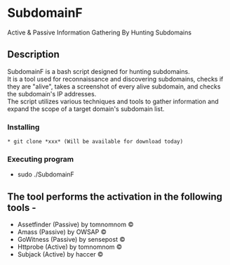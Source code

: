 # SubdomainF

Active & Passive Information Gathering By Hunting Subdomains

## Description

SubdomainF is a bash script designed for hunting subdomains. <br>
It is a tool used for reconnaissance and discovering subdomains, checks if they are "alive", takes a screenshot of every alive subdomain, and checks the subdomain's IP addresses. <br>
The script utilizes various techniques and tools to gather information and expand the scope of a target domain's subdomain list.<br>

### Installing
```
* git clone *xxx* (Will be available for download today)
```

### Executing program

* sudo ./SubdomainF

## The tool performs the activation in the following tools -
* Assetfinder (Passive) by tomnomnom &copy;
* Amass (Passive) by OWSAP &copy;
* GoWitness (Passive) by sensepost &copy;
* Httprobe (Active) by tomnomnom &copy;
* Subjack (Active) by haccer &copy;
